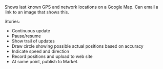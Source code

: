 Shows last known GPS and network locations on a Google Map. Can email a link to an image that shows this. 

Stories:
*	Continuous update 
* 	Pause/resume
* 	Show trail of updates
* 	Draw circle showing possible actual positions based on accuracy
* 	Indicate speed and direction
* 	Record positions and upload to web site
* 	At some point, publish to Market.
